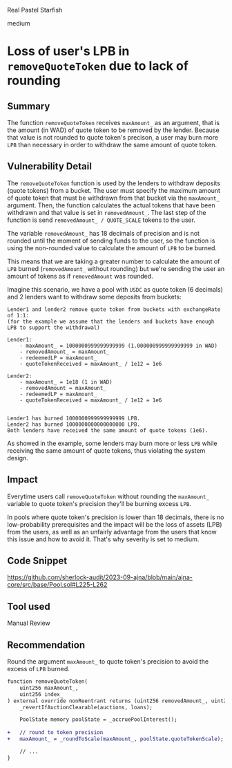 Real Pastel Starfish

medium

# Loss of user's LPB in `removeQuoteToken` due to lack of rounding
## Summary

The function `removeQuoteToken` receives `maxAmount_` as an argument, that is the amount (in WAD) of quote token to be removed by the lender. Because that value is not rounded to quote token's precison, a user may burn more `LPB` than necessary in order to withdraw the same amount of quote token. 

## Vulnerability Detail

The `removeQuoteToken` function is used by the lenders to withdraw deposits (quote tokens) from a bucket. The user must specify the maximum amount of quote token that must be withdrawn from that bucket via the `maxAmount_` argument. Then, the function calculates the actual tokens that have been withdrawn and that value is set in `removedAmount_`. The last step of the function is send `removedAmount_ / QUOTE_SCALE` tokens to the user. 

The variable `removedAmount_` has 18 decimals of precision and is not rounded until the moment of sending funds to the user, so the function is using the non-rounded value to calculate the amount of `LPB` to be burned. 

This means that we are taking a greater number to calculate the amount of `LPB` burned (`removedAmount_` without rounding) but we're sending the user an amount of tokens as if `removedAmount` was rounded. 

Imagine this scenario, we have a pool with `USDC` as quote token (6 decimals) and 2 lenders want to withdraw some deposits from buckets: 

```text
Lender1 and lender2 remove quote token from buckets with exchangeRate of 1:1:
(for the example we assume that the lenders and buckets have enough LPB to support the withdrawal)

Lender1:
    - maxAmount_ = 1000000999999999999 (1.000000999999999999 in WAD)
    - removedAmount_ = maxAmount_
    - redeemedLP = maxAmount_
    - quoteTokenReceived = maxAmount_ / 1e12 = 1e6
    
Lender2:
    - maxAmount_ = 1e18 (1 in WAD)
    - removedAmount = maxAmount_
    - redeemedLP = maxAmount_
    - quoteTokenReceived = maxAmount_ / 1e12 = 1e6
    

Lender1 has burned 1000000999999999999 LPB.
Lender2 has burned 1000000000000000000 LPB.
Both lenders have received the same amount of quote tokens (1e6).
```

As showed in the example, some lenders may burn more or less `LPB` while receiving the same amount of quote tokens, thus violating the system design.

## Impact

Everytime users call `removeQuoteToken` without rounding the `maxAmount_` variable to quote token's precision they'll be burning excess `LPB`.

In pools where quote token's precision is lower than 18 decimals, there is no low-probability prerequisites and the impact will be the loss of assets (LPB) from the users, as well as an unfairly advantage from the users that know this issue and how to avoid it. That's why severity is set to medium. 

## Code Snippet

https://github.com/sherlock-audit/2023-09-ajna/blob/main/ajna-core/src/base/Pool.sol#L225-L262

## Tool used

Manual Review

## Recommendation

Round the argument `maxAmount_` to quote token's precision to avoid the excess of `LPB` burned. 

```diff
function removeQuoteToken(
    uint256 maxAmount_,
    uint256 index_
) external override nonReentrant returns (uint256 removedAmount_, uint256 redeemedLP_) {
    _revertIfAuctionClearable(auctions, loans);

    PoolState memory poolState = _accruePoolInterest();
    
+   // round to token precision
+   maxAmount_ = _roundToScale(maxAmount_, poolState.quoteTokenScale);

    // ...
}
```